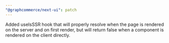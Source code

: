 ```yaml
---
"@graphcommerce/next-ui": patch
---
```


Added useIsSSR hook that will properly resolve when the page is rendered on the server and on first render, but will return false when a component is rendered on the client directly.
